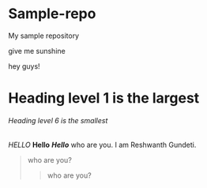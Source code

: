 # Sample-repo
My sample repository

give me sunshine

hey guys!
# Heading level 1 is the largest
###### Heading level 6 is the smallest
*HELLO*
**Hello**
***Hello***
who are you. I am Reshwanth Gundeti.
> who are you?
>> who are you?
